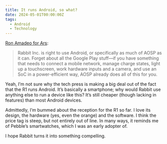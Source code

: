 ```yaml
---
title: It runs Android, so what?
date: 2024-05-01T00:00:00Z
tags:
  - Android
  - Technology
---
```

[Ron Amadeo for Ars](https://arstechnica.com/gadgets/2024/05/rabbit-r1-ai-box-is-just-an-android-app-and-the-software-can-run-on-a-phone/):

> Rabbit Inc. is right to use Android, or specifically as much of AOSP as it can. Forget about all the Google Play stuff—if you have something that needs to connect a mobile network, manage charge states, light up a touchscreen, work hardware inputs and a camera, and use an SoC in a power-efficient way, AOSP already does all of this for you.

Yeah, I’m not sure why the tech press is making a big deal out of the fact that the R1 runs Android. It’s basically a smartphone; why would Rabbit use anything else to run a device like this? It’s still cheaper (though lacking in features) than most Android devices.

Admittedly, I’m bummed about the reception for the R1 so far. I love its design, the hardware (yes, even the orange) and the software. I think the price tag is steep, but not entirely out of line. In many ways, it reminds me of Pebble’s smartwatches, which I was an early adopter of.

I hope Rabbit turns it into something compelling.
